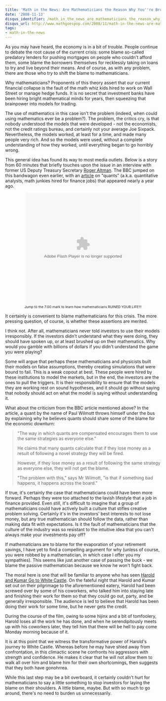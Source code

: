 ```yaml
---
title: 'Math in the News: Are Mathematicians the Reason Why You''re Broke?'
date: '2008-11-13'
disqus_identifier: /math_in_the_news_are_mathematicians_the_reason_why_youre_broke/
disqus_url: http://www.mathgoespop.com/2008/11/math-in-the-news-are-mathematicians-the-reason-why-youre-broke.html
tags:
- math-in-the-news
---
```

As you may have heard, the economy is in a bit of trouble.  People continue to debate the root cause of the current crisis: some blame so-called predatory lenders for pushing mortgages on people who couldn't afford them, some blame the borrowers themselves for recklessly taking on loans to try and live beyond their means.  And of course, as with any problem, there are those who try to shift the blame to mathematicians.

Why mathematicians?  Proponents of this theory assert that our current financial collapse is the fault of the math whiz kids hired to work on Wall Street or manage hedge funds.  It is no secret that investment banks have been hiring bright mathematical minds for years, then squeezing that brainpower into models for trading.

The use of mathematics in this case isn't the problem (indeed, when could using mathematics ever be a problem?).  The problem, the critics cry, is that nobody understood the models that were developed - not the economists, not the credit ratings bureau, and certainly not your average Joe Sixpack.  Nevertheless, the models worked, at least for a time, and made many people very rich.  And so the models were used, without a complete understanding of how they worked, until everything began to go horribly wrong.

This general idea has found its way to most media outlets.  Below is a story from 60 minutes that briefly touches upon the issue in an interview with former US Deputy Treasury Secretary <a href="http://en.wikipedia.org/wiki/Roger_Altman">Roger Altman</a>.  The BBC jumped on this bandwagon even earlier, with an <a href="http://news.bbc.co.uk/2/hi/business/7109805.stm">article</a> on "quants" (a.k.a. quantitative analysts, math junkies hired for finance jobs) that appeared nearly a year ago.

<center><embed src="http://www.cbs.com/thunder/swf/rcpHolderCbs-prod.swf" allowfullscreen="true" flashvars="link=http://www.cbsnews.com/video/watch/?id=4484039n&amp;releaseURL=http://release.theplatform.com/content.select?pid=wLN2LvmVdDkm_Sah4k2Nz4D2Vdi6__Ph&amp;partner=newsembed&amp;autoPlayVid=false&amp;prevImg=http://thumbnails.cbsig.net/CBS_Production_News/831/667/60_pelley_92808_480x360.jpg" type="application/x-shockwave-flash" pluginspage="http://www.macromedia.com/go/getflashplayer" width="370" height="361"></embed><br /><span style="font-size:78%;">Jump to the 7:00 mark to learn how mathematicians RUINED YOUR LIFE!!!</span></center>

It certainly is convenient to blame mathematicians for this crisis.  The more pressing question, of course, is whether these assertions are merited.

I think not.  After all, mathematicians never told investors to use their models irresponsibly.  If the investors didn't understand what they were doing, they should have spoken up, or at least brushed up on their mathematics.  Why would you gamble with billions of dollars if you didn't understand the game you were playing?

Some will argue that perhaps these mathematicians and physicists built their models on false assumptions, thereby creating simulations that were bound to fail.  This is a weak copout at best.  These people were hired by these institutions to model the markets, but in the end, the investors are the ones to pull the triggers.  It is their responsibility to ensure that the models they are working rest on sound hypotheses, and it should go without saying that nobody should act on what the model is saying without understanding it.

What about the criticism from the BBC article mentioned above?  In the article, a quant by the name of Paul Wilmott throws himself under the bus by explaining why he believes quants should share some of the blame for the economic downturn:

<blockquote>"The way in which quants are compensated encourages them to use the same strategies as everyone else."<p>He claims that many quants calculate that if they lose money as a result of following a novel strategy they will be fired.</p><p>However, if they lose money as a result of following the same strategy as everyone else, they will not get the blame.</p><p>"The problem with this," says Mr Wilmott, "is that if something bad happens, it happens across the board."</p></blockquote>

If true, it's certainly the case that mathematicians could have been more forward.  Perhaps they were too attached to the lavish lifestyle that a job in finance provided.  Even still, it's difficult to imagine that a group of mathematicians could have actively built a culture that stifles creative problem solving.  Certainly it's in the investors' best interests to not lose money, but any true mathematician should follow the data, rather than making data fit with expectations. Is it the fault of mathematicians that the culture of the industry was so resistant to the intuitive idea that you can't always make your investments pay off?

If mathematicians are to blame for the evaporation of your retirement savings, I have yet to find a compelling argument for why (unless of course, you were robbed by a mathematician, in which case I offer you my sympathies).  This seems like just another case of passing the buck - we blame the passive mathematician because we know he won't fight back.

The moral here is one that will be familiar to anyone who has seen <a href="http://www.imdb.com/title/tt0366551/">Harold and Kumar Go to White Castle</a>.  On the fateful night that Harold and Kumar set out on their pilgrimage to the aforementioned eatery, Harold had been screwed over by some of his coworkers, who talked him into staying late and finishing their work for them so that they could go out, party, and be generally irresponsible.  The audience is led to believe that Harold has been doing their work for some time, but he never gets the credit.

During the course of the film, owing to some hijinx and a bit of tomfoolery, Harold loses all the work he has done, and when he serendipitously meets up with his coworkers later, they tell him that there will be hell to pay come Monday morning because of it.

It is at this point that we witness the transformative power of Harold's journey to White Castle.  Whereas before he may have shied away from confrontation, in this climactic scene he confronts his aggressors with strength and confidence.  He makes it clear that he will not allow them to walk all over him and blame him for their own shortcomings, then suggests that they both have gonohrrea.

While this last step may be a bit overboard, it certainly couldn't hurt for mathematicians to say a little something to stop investors for laying the blame on their shoulders.  A little blame, maybe.  But with so much to go around, there's no need to burden us unnecessarily.